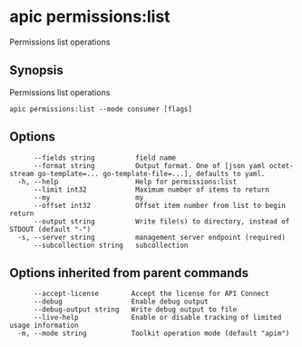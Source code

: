 # apic permissions:list

Permissions list operations

## Synopsis

Permissions list operations

```
apic permissions:list --mode consumer [flags]
```

## Options

```
      --fields string          field name
      --format string          Output format. One of [json yaml octet-stream go-template=... go-template-file=...], defaults to yaml.
  -h, --help                   Help for permissions:list
      --limit int32            Maximum number of items to return
      --my                     my
      --offset int32           Offset item number from list to begin return
      --output string          Write file(s) to directory, instead of STDOUT (default "-")
  -s, --server string          management server endpoint (required)
      --subcollection string   subcollection
```

## Options inherited from parent commands

```
      --accept-license        Accept the license for API Connect
      --debug                 Enable debug output
      --debug-output string   Write debug output to file
      --live-help             Enable or disable tracking of limited usage information
  -m, --mode string           Toolkit operation mode (default "apim")
```
